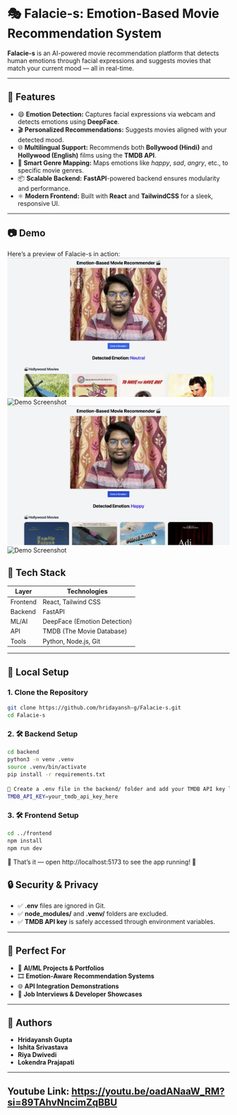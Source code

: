 # 🎭 **Falacie-s: Emotion-Based Movie Recommendation System**

**Falacie-s** is an AI-powered movie recommendation platform that detects human emotions through facial expressions and suggests movies that match your current mood — all in real-time.

---

## 🚀 **Features**

- 😄 **Emotion Detection:** Captures facial expressions via webcam and detects emotions using **DeepFace**.
- 🎬 **Personalized Recommendations:** Suggests movies aligned with your detected mood.
- 🌐 **Multilingual Support:** Recommends both **Bollywood (Hindi)** and **Hollywood (English)** films using the **TMDB API**.
- 🧠 **Smart Genre Mapping:** Maps emotions like *happy*, *sad*, *angry*, etc., to specific movie genres.
- 📦 **Scalable Backend:** **FastAPI**-powered backend ensures modularity and performance.
- ⚛️ **Modern Frontend:** Built with **React** and **TailwindCSS** for a sleek, responsive UI.

---

## 📷 Demo
Here’s a preview of Falacie-s in action:
![Demo Screenshot](assets/a.png)
![Demo Screenshot](assets/b.png)
![Demo Screenshot](assets/c.png)
![Demo Screenshot](assets/d.png)

## 🧪 **Tech Stack**

| **Layer**   | **Technologies**                          |
|-------------|--------------------------------------------|
| Frontend    | React, Tailwind CSS                        |
| Backend     | FastAPI                                    |
| ML/AI       | DeepFace (Emotion Detection)               |
| API         | TMDB (The Movie Database)                  |
| Tools       | Python, Node.js, Git                       |

---

## 🔧 **Local Setup**

### 1. **Clone the Repository**

```bash
git clone https://github.com/hridayansh-g/Falacie-s.git
cd Falacie-s
```
### 2. **🛠️ Backend Setup**
```bash
cd backend
python3 -m venv .venv
source .venv/bin/activate
pip install -r requirements.txt

🔑 Create a .env file in the backend/ folder and add your TMDB API key like this:
TMDB_API_KEY=your_tmdb_api_key_here
```
### 3. **🛠️ Frontend Setup**
```bash
cd ../frontend
npm install
npm run dev
```
🔗 That’s it — open http://localhost:5173 to see the app running! 🎉

## 🔒 **Security & Privacy**

- ✅ **.env** files are ignored in Git.
- ✅ **node_modules/** and **.venv/** folders are excluded.
- ✅ **TMDB API key** is safely accessed through environment variables.

---

## 💼 **Perfect For**

- 🧠 **AI/ML Projects & Portfolios**
- 🎞 **Emotion-Aware Recommendation Systems**
- 🌐 **API Integration Demonstrations**
- 🧳 **Job Interviews & Developer Showcases**

---

## 🙌 **Authors**

- **Hridayansh Gupta**
- **Ishita Srivastava**
- **Riya Dwivedi**
- **Lokendra Prajapati**

---

## Youtube Link: https://youtu.be/oadANaaW_RM?si=89TAhvNncimZqBBU
